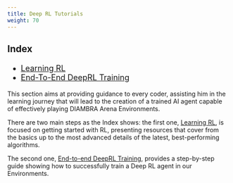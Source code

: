 ```yaml
---
title: Deep RL Tutorials
weight: 70
---
```


<div style="font-size:1.125rem;">

### Index

- <a href="./learningrl">Learning RL</a>
- <a href="./endtoendtraining">End-To-End DeepRL Training</a>

</div>

This section aims at providing guidance to every coder, assisting him in the learning journey that will lead to the creation of a trained AI agent capable of effectively playing DIAMBRA Arena Environments.

There are two main steps as the Index shows: the first one, [Learning RL](./learningrl), is focused on getting started with RL, presenting resources that cover from the basics up to the most advanced details of the latest, best-performing algorithms.

The second one, [End-to-end DeepRL Training](./endtoendtraining), provides a step-by-step guide showing how to successfully train a Deep RL agent in our Environments.
